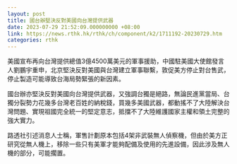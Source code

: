 ```yaml
---
layout: post
title: 國台辦堅決反對美國向台灣提供武器
date: 2023-07-29 21:52:09.000000000 +08:00
link: https://news.rthk.hk/rthk/ch/component/k2/1711192-20230729.htm
categories: rthk
---
```


美國宣布再向台灣提供總值3億4500萬美元的軍事援助，中國駐美國大使館發言人劉鵬宇重申，北京堅決反對美國與台灣建立軍事聯繫，敦促美方停止對台售武，停止製造可能導致台海局勢緊張的新因素。

國台辦亦堅決反對美國向台灣提供武器，又強調台獨是絕路，無論民進黨當局、台獨分裂勢力花幾多台灣老百姓的納稅錢，買幾多美國武器，都動搖不了大陸解決台灣問題、實現祖國完全統一的堅定意志，抵擋不了大陸維護國家主權和領土完整的強大實力。

路透社引述消息人士稱，軍售計劃原本包括4架非武裝無人偵察機，但由於美方正研究從無人機上，移除一些只有美軍才能夠配備及使用的先進設備，因此涉及無人機的部分，可能擱置。
